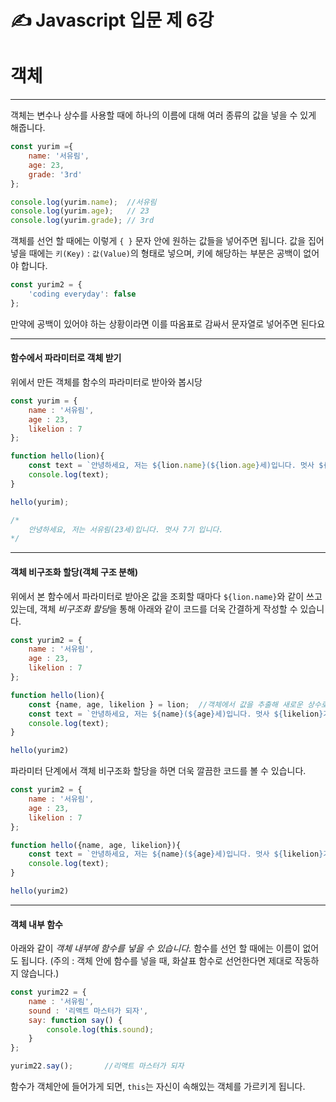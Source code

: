 &#9997; Javascript 입문 제 6강
======================
# 객체
-----------------------
객체는 변수나 상수를 사용할 때에 하나의 이름에 대해 여러 종류의 값을 넣을 수 있게 해줍니다.

```javascript
const yurim ={
    name: '서유림',
    age: 23,
    grade: '3rd'
};

console.log(yurim.name);  //서유림
console.log(yurim.age);   // 23
console.log(yurim.grade); // 3rd
```
객체를 선언 할 때에는 이렇게 `{ }` 문자 안에 원하는 값들을 넣어주면 됩니다. 값을 집어 넣을 때에는 `키(Key)` : `값(Value)`의 형태로 넣으며, 키에 해당하는 부분은 공백이 없어야 합니다.

```javascript
const yurim2 = {
    'coding everyday': false
};
```
만약에 공백이 있어야 하는 상황이라면 이를 따옴표로 감싸서 문자열로 넣어주면 된다요
*************************

#### 함수에서 파라미터로 객체 받기
위에서 만든 객체를 함수의 파라미터로 받아와 봅시당

```javascript
const yurim = {
    name : '서유림',
    age : 23,
    likelion : 7
};

function hello(lion){
    const text = `안녕하세요, 저는 ${lion.name}(${lion.age}세)입니다. 멋사 ${lion.likelion}기 입니다.`
    console.log(text);
}

hello(yurim);

/*
    안녕하세요, 저는 서유림(23세)입니다. 멋사 7기 입니다.
*/
```

**************
#### 객체 비구조화 할당(객체 구조 분해)
위에서 본 함수에서 파라미터로 받아온 값을 조회할 때마다 `${lion.name}`와 같이 쓰고 있는데, 객체 *비구조화 할당*을 통해 아래와 같이 코드를 더욱 간결하게 작성할 수 있습니다.

```javascript
const yurim2 = {
    name : '서유림',
    age : 23,
    likelion : 7
};

function hello(lion){
    const {name, age, likelion } = lion;  //객체에서 값을 추출해 새로운 상수로 선언 
    const text = `안녕하세요, 저는 ${name}(${age}세)입니다. 멋사 ${likelion}기 입니다.`
    console.log(text); 
}

hello(yurim2)

```

파라미터 단계에서 객체 비구조화 할당을 하면 더욱 깔끔한 코드를 볼 수 있습니다.

```javascript
const yurim2 = {
    name : '서유림',
    age : 23,
    likelion : 7
};

function hello({name, age, likelion}){
    const text = `안녕하세요, 저는 ${name}(${age}세)입니다. 멋사 ${likelion}기 입니다.`
    console.log(text); 
}

hello(yurim2)

```
********************************
#### 객체 내부 함수
아래와 같이 *객체 내부에 함수를 넣을 수 있습니다.* 함수를 선언 할 때에는 이름이 없어도 됩니다. (주의 : 객체 안에 함수를 넣을 때, 화살표 함수로 선언한다면 제대로 작동하지 않습니다.)

```javascript
const yurim22 = {
    name : '서유림',
    sound : '리액트 마스터가 되자',
    say: function say() {
        console.log(this.sound);
    }
};

yurim22.say();       //리액트 마스터가 되자
```

함수가 객체안에 들어가게 되면, `this`는 자신이 속해있는 객체를 가르키게 됩니다.